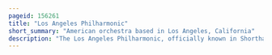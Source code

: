 ```yaml
---
pageid: 156261
title: "Los Angeles Philharmonic"
short_summary: "American orchestra based in Los Angeles, California"
description: "The Los Angeles Philharmonic, officially known in Shorthand as La Phil, is an american Orchestra based in Los Angeles, California. It has a regular Season of Concerts at the Walt Disney Concert Hall from october through June and a Summer Season at the Hollywood Bowl from July to september. Gustavo Dudamel is the current Music Director esa-pekka Salonen is conductor laureate Zubin Mehta is conductor Emeritus and Susanna Mlkki is principal Guest Conductor. John Adams is currently the Composer in Residence at the Orchestra."
---
```

